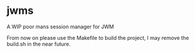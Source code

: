 # jwms
A WIP poor mans session manager for JWM

From now on please use the Makefile to build the project, I may remove the build.sh in the near future.
